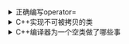 ﻿<details>
<summary>正确编写operator=</summary>

# 正确编写operator=

本篇总结为自定义类编写operator=函数时要注意的各种问题

首先要明确，如果你没有为某个类声明operator=函数，编译器在需要该函数时将为其声明一个编译器版本的operator=函数。

大多数情况下，编译器版本的operator=都可以工作的很好，但是，如果遇到以下情况，你就必须自己编写operator=函数

</details>

<details><summary>C++实现不可被拷贝的类</summary>

在C++中，类的拷贝主要是通过拷贝构造函数和赋值函数，再者就是为拷贝专门实现的成员方法

由于拷贝构造函数和赋值函数在用户没有提供的情况下由C++编译器自动生成，而且是public成员，因此默认的C++类都有拷贝功能

若让一个C++类不能被拷贝，可显式地声明类的拷贝构造函数和赋值函数为私有函数，从而达到该类不可被拷贝的目的

下面简单的提供一个基类，任何需要提供不可被拷贝功能的C++类只需从此类派生即可

```
/*
 * 通过私有化拷贝构造函数和赋值函数从而达到对象不可被拷贝的目的
 * 任何需提供不能被拷贝功能的类可以直接从CNonCopyable派生即可
 */
class CNonCopyable
{
private:
    CNonCopyable(const CNonCopyable&);
    const CNonCopyable& operator=(const CNonCopyable&);

protected:
    CNonCopyable() {}
    ~CNonCopyable() {}
};
```

</details>

<details><summary>C++编译器为一个空类做了哪些事</summary>

</details>